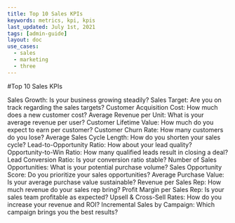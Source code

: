 ```yaml
---
title: Top 10 Sales KPIs
keywords: metrics, kpi, kpis
last_updated: July 1st, 2021
tags: [admin-guide]
layout: doc
use_cases:
  - sales
  - marketing
  - three
---
```


#Top 10 Sales KPIs

Sales Growth: Is your business growing steadily?
Sales Target: Are you on track regarding the sales targets?
Customer Acquisition Cost: How much does a new customer cost?
Average Revenue per Unit: What is your average revenue per user?
Customer Lifetime Value: How much do you expect to earn per customer?
Customer Churn Rate: How many customers do you lose?
Average Sales Cycle Length: How do you shorten your sales cycle?
Lead-to-Opportunity Ratio: How about your lead quality?
Opportunity-to-Win Ratio: How many qualified leads result in closing a deal?
Lead Conversion Ratio: Is your conversion ratio stable?
Number of Sales Opportunities: What is your potential purchase volume?
Sales Opportunity Score: Do you prioritize your sales opportunities?
Average Purchase Value: Is your average purchase value sustainable?
Revenue per Sales Rep: How much revenue do your sales rep bring?
Profit Margin per Sales Rep: Is your sales team profitable as expected?
Upsell & Cross-Sell Rates: How do you increase your revenue and ROI?
Incremental Sales by Campaign: Which campaign brings you the best results?
